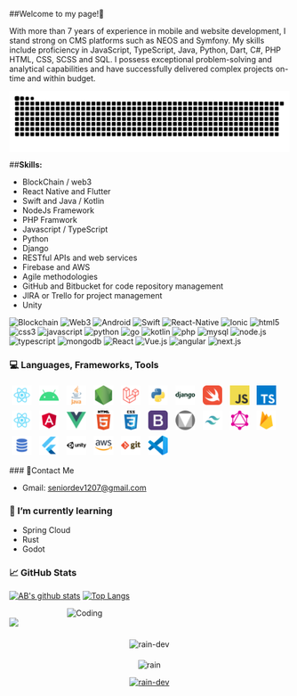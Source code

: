 ##Welcome to my page!👋

With more than 7 years of experience in mobile and website development, I stand strong on CMS platforms such as NEOS and Symfony. My skills include proficiency in JavaScript, TypeScript, Java, Python, Dart, C#, PHP HTML, CSS, SCSS and SQL. I possess exceptional problem-solving and analytical capabilities and have successfully delivered complex projects on-time and within budget.

<img align="center" src="https://raw.githubusercontent.com/plexpt/plexpt/snake/github-snake.svg">

##**Skills:**
- BlockChain / web3
- React Native and Flutter
- Swift and Java / Kotlin
- NodeJs Framework
- PHP Framwork
- Javascript / TypeScript
- Python
- Django
- RESTful APIs and web services
- Firebase and AWS
- Agile methodologies
- GitHub and Bitbucket for code repository management
- JIRA or Trello for project management
- Unity

<p>
    <img alt="Blockchain"
         src="https://img.shields.io/badge/-Blockchain-E34F26?style=flat-square&logo=blockchain&logoColor=white"/>
    <img alt="Web3"
         src="https://img.shields.io/badge/-Web3-E34F26?style=flat-square&logo=web3&logoColor=white"/>
    <img alt="Android"
         src="https://img.shields.io/badge/-Android-E34F26?style=flat-square&logo=android&logoColor=white"/>
    <img alt="Swift"
         src="https://img.shields.io/badge/-Swift-E34F26?style=flat-square&logo=swift&logoColor=white"/>
    <img alt="React-Native"
         src="https://img.shields.io/badge/-ReactNative-E34F26?style=flat-square&logo=reactnative&logoColor=white"/>
    <img alt="Ionic"
         src="https://img.shields.io/badge/-Ionic-E34F26?style=flat-square&logo=ionic&logoColor=white"/>
    <img alt="html5"
         src="https://img.shields.io/badge/-HTML5-E34F26?style=flat-square&logo=html5&logoColor=white"/>
    <img alt="css3"
         src="https://img.shields.io/badge/-CSS3-1572B6?style=flat-square&logo=CSS3&logoColor=white"/>
    <img alt="javascript"
         src="https://img.shields.io/badge/-JavaScript-F7DF1E?style=flat-square&logo=JavaScript&logoColor=white"/>
    <img alt="python"
         src="https://img.shields.io/badge/-Python-3776AB?style=flat-square&logo=Python&logoColor=white"/>
    <img alt="go"
         src="https://img.shields.io/badge/-Go-00ADD8?style=flat-square&logo=Go&logoColor=white"/>
    <img alt="kotlin"
         src="https://img.shields.io/badge/-Kotlin-7F52FF?style=flat-square&logo=Kotlin&logoColor=white"/>
    <img alt="php"
         src="https://img.shields.io/badge/-PHP-777BB4?style=flat-square&logo=PHP&logoColor=white"/>
    <img alt="mysql"
         src="https://img.shields.io/badge/-MySQL-4479A1?style=flat-square&logo=MySQL&logoColor=white"/>
    <img alt="node.js"
         src="https://img.shields.io/badge/-Node.js-339933?style=flat-square&logo=Node.js&logoColor=white"/>
    <img alt="typescript"
         src="https://img.shields.io/badge/-TypeScript-3178C6?style=flat-square&logo=TypeScript&logoColor=white"/>
    <img alt="mongodb"
         src="https://img.shields.io/badge/-MongoDB-47A248?style=flat-square&logo=MongoDB&logoColor=white"/>
    <img alt="React"
         src="https://img.shields.io/badge/-React-61DAFB?style=flat-square&logo=React&logoColor=white"/>
    <img alt="Vue.js"
         src="https://img.shields.io/badge/-Vue.js-4FC08D?style=flat-square&logo=Vue.js&logoColor=white"/>
    <img alt="angular"
         src="https://img.shields.io/badge/-Angular-DD0031?style=flat-square&logo=Angular&logoColor=white"/>
    <img alt="next.js"
         src="https://img.shields.io/badge/-Next.js-000000?style=flat-square&logo=Next.js&logoColor=white"/>
</p>

### 💻 Languages, Frameworks, Tools

<p float="left">
<img style="padding:5px;" align="center" alt="react-native" width="35px" src="https://raw.githubusercontent.com/github/explore/80688e429a7d4ef2fca1e82350fe8e3517d3494d/topics/react-native/react-native.png">
<img style="padding:5px;" align="center" alt="Android" width="35px" src="https://raw.githubusercontent.com/github/explore/80688e429a7d4ef2fca1e82350fe8e3517d3494d/topics/android/android.png">
<img style="padding:5px;" align="center" alt="Java" width="35px" src="https://raw.githubusercontent.com/github/explore/80688e429a7d4ef2fca1e82350fe8e3517d3494d/topics/java/java.png">
 <img style="padding:5px;" align="center" alt="NodeJS" width="35px" src="https://raw.githubusercontent.com/github/explore/80688e429a7d4ef2fca1e82350fe8e3517d3494d/topics/nodejs/nodejs.png">
<img style="padding:5px;" align="center" alt="Laravel" width="35px" src="https://raw.githubusercontent.com/github/explore/56a826d05cf762b2b50ecbe7d492a839b04f3fbf/topics/laravel/laravel.png"> 
<img style="padding:5px;" align="center" alt="Python" width="35px" src="https://raw.githubusercontent.com/github/explore/80688e429a7d4ef2fca1e82350fe8e3517d3494d/topics/python/python.png">
<img style="padding:5px;" align="center" alt="Django" width="35px" src="https://raw.githubusercontent.com/github/explore/80688e429a7d4ef2fca1e82350fe8e3517d3494d/topics/django/django.png"> 
<img style="padding:5px;" align="center" alt="Swift" width="35px" src="https://raw.githubusercontent.com/github/explore/80688e429a7d4ef2fca1e82350fe8e3517d3494d/topics/swift/swift.png">
<img style="padding:5px;" align="center" alt="JavaScript" width="35px" src="https://raw.githubusercontent.com/github/explore/80688e429a7d4ef2fca1e82350fe8e3517d3494d/topics/javascript/javascript.png">
<img style="padding:5px;" align="center" alt="TypeScript" width="35px" src="https://raw.githubusercontent.com/github/explore/80688e429a7d4ef2fca1e82350fe8e3517d3494d/topics/typescript/typescript.png">
<img style="padding:5px;" align="center" alt="ReactJs" width="35px" src="https://raw.githubusercontent.com/github/explore/80688e429a7d4ef2fca1e82350fe8e3517d3494d/topics/react/react.png">
<img style="padding:5px;" align="center" alt="Angular" width="35px" src="https://raw.githubusercontent.com/github/explore/80688e429a7d4ef2fca1e82350fe8e3517d3494d/topics/angular/angular.png">
<img style="padding:5px;" align="center" alt="Vue" width="35px" src="https://raw.githubusercontent.com/github/explore/80688e429a7d4ef2fca1e82350fe8e3517d3494d/topics/vue/vue.png">
<img style="padding:5px;" align="center" alt="HTML" width="35px" src="https://raw.githubusercontent.com/github/explore/80688e429a7d4ef2fca1e82350fe8e3517d3494d/topics/html/html.png">
<img style="padding:5px;" align="center" alt="CSS" width="35px" src="https://raw.githubusercontent.com/github/explore/80688e429a7d4ef2fca1e82350fe8e3517d3494d/topics/css/css.png">
<img style="padding:5px;" align="center" alt="BootStrap" width="35px" src="https://raw.githubusercontent.com/github/explore/80688e429a7d4ef2fca1e82350fe8e3517d3494d/topics/bootstrap/bootstrap.png">
<img style="padding:5px;" align="center" alt="Material-Design" width="35px" src="https://raw.githubusercontent.com/github/explore/80688e429a7d4ef2fca1e82350fe8e3517d3494d/topics/material-design/material-design.png">
<img style="padding:5px;" align="center" alt="Tailwind CSS" width="35px" src="https://raw.githubusercontent.com/github/explore/80688e429a7d4ef2fca1e82350fe8e3517d3494d/topics/tailwind/tailwind.png">
<img style="padding:5px;" align="center" alt="GraphQL" width="35px" src="https://raw.githubusercontent.com/github/explore/80688e429a7d4ef2fca1e82350fe8e3517d3494d/topics/graphql/graphql.png">
<img style="padding:5px;" align="center" alt="Firebase" width="35px" src="https://raw.githubusercontent.com/github/explore/80688e429a7d4ef2fca1e82350fe8e3517d3494d/topics/firebase/firebase.png">
<img style="padding:5px;" align="center" alt="SQL" width="35px" src="https://raw.githubusercontent.com/github/explore/80688e429a7d4ef2fca1e82350fe8e3517d3494d/topics/sql/sql.png">
<img style="padding:5px;" align="center" alt="Flutter" width="35px" src="https://raw.githubusercontent.com/github/explore/80688e429a7d4ef2fca1e82350fe8e3517d3494d/topics/flutter/flutter.png">
<img style="padding:5px;" align="center" alt="Unity" width="35px" src="https://raw.githubusercontent.com/github/explore/01ea2a586e5da744792d0ccfce2f68b861f29301/topics/unity/unity.png">
<img style="padding:5px;" align="center" alt="AWS" width="35px" src="https://raw.githubusercontent.com/github/explore/fbceb94436312b6dacde68d122a5b9c7d11f9524/topics/aws/aws.png">
<img style="padding:5px;" align="center" alt="Git" width="35px" src="https://raw.githubusercontent.com/github/explore/80688e429a7d4ef2fca1e82350fe8e3517d3494d/topics/git/git.png">
<img style="padding:5px;" align="center" alt="VS Code" width="35px" src="https://raw.githubusercontent.com/github/explore/80688e429a7d4ef2fca1e82350fe8e3517d3494d/topics/visual-studio-code/visual-studio-code.png">
</p>
### 💬Contact Me

- Gmail: seniordev1207@gmail.com

### 🌱 I’m currently learning

- Spring Cloud
- Rust
- Godot

### 📈 GitHub Stats 

[![AB's github stats](https://github-readme-stats.vercel.app/api?username=rain-dev&count_private=true&show_icons=true)](https://github.com/anuraghazra/github-readme-stats)
[![Top Langs](https://github-readme-stats.vercel.app/api/top-langs/?username=rain-dev&layout=compact&langs_count=10)](https://github.com/anuraghazra/github-readme-stats)

<img align="right" alt="Coding" width="400" src="https://media.giphy.com/media/qgQUggAC3Pfv687qPC/giphy.gif"><br />
<img src="https://github-readme-stats.vercel.app/api/top-langs/?username=rain-dev&theme=blue-green">
<p align="center" style='margin:20px'> <img src="https://komarev.com/ghpvc/?username=rain-dev=Profile%20views&color=0e75b6&style=flat" alt="rain-dev" width='200'/> </p>

<p align="center"> <img width='100' src="https://user-images.githubusercontent.com/120065120/212206843-cf86b9c1-9557-4f3e-a49b-f54ba1703e05.png" alt="rain" /> </p>

<p align="center"> <a href="https://github.com/ryo-ma/github-profile-trophy"><img src="https://github-profile-trophy.vercel.app/?username=rain-dev&theme=onedark" alt="rain-dev" /></a> </p>
